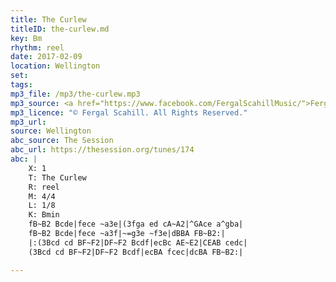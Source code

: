 ```yaml
---
title: The Curlew
titleID: the-curlew.md
key: Bm
rhythm: reel
date: 2017-02-09
location: Wellington 
set:
tags: 
mp3_file: /mp3/the-curlew.mp3
mp3_source: <a href="https://www.facebook.com/FergalScahillMusic/">Fergal Scahill</a>, member of <a href="http://www.webanjo3.com/">We Banjo 3</a>
mp3_licence: "© Fergal Scahill. All Rights Reserved."
mp3_url: 
source: Wellington
abc_source: The Session
abc_url: https://thesession.org/tunes/174
abc: |
    X: 1
    T: The Curlew
    R: reel
    M: 4/4
    L: 1/8
    K: Bmin
    fB~B2 Bcde|fece ~a3e|(3fga ed cA~A2|^GAce a^gba|
    fB~B2 Bcde|fece ~a3f|~=g3e ~f3e|dBBA FB~B2:|
    |:(3Bcd cd BF~F2|DF~F2 Bcdf|ecBc AE~E2|CEAB cedc|
    (3Bcd cd BF~F2|DF~F2 Bcdf|ecBA fcec|dcBA FB~B2:|

---
```

